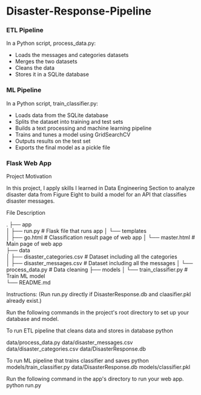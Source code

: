 # Disaster-Response-Pipeline


### ETL Pipeline

In a Python script, process_data.py:

- Loads the messages and categories datasets<br/>
- Merges the two datasets<br/>
- Cleans the data<br/>
- Stores it in a SQLite database

### ML Pipeline

In a Python script, train_classifier.py:

- Loads data from the SQLite database<br/>
- Splits the dataset into training and test sets<br/>
- Builds a text processing and machine learning pipeline<br/>
- Trains and tunes a model using GridSearchCV<br/>
- Outputs results on the test set<br/>
- Exports the final model as a pickle file

### Flask Web App

Project Motivation

In this project, I apply skills I learned in Data Engineering Section to analyze disaster data from Figure Eight to build a model for an API that classifies disaster messages.

File Description

.
├── app     
│   ├── run.py                           # Flask file that runs app
│   └── templates   
│       ├── go.html                      # Classification result page of web app
│       └── master.html                  # Main page of web app    
├── data                   
│   ├── disaster_categories.csv          # Dataset including all the categories  
│   ├── disaster_messages.csv            # Dataset including all the messages
│   └── process_data.py                  # Data cleaning
├── models
│   └── train_classifier.py              # Train ML model           
└── README.md


Instructions: (Run run.py directly if DisasterResponse.db and claasifier.pkl already exist.)

Run the following commands in the project's root directory to set up your database and model.

To run ETL pipeline that cleans data and stores in database python 

data/process_data.py data/disaster_messages.csv data/disaster_categories.csv data/DisasterResponse.db

To run ML pipeline that trains classifier and saves python models/train_classifier.py data/DisasterResponse.db models/classifier.pkl

Run the following command in the app's directory to run your web app. python run.py
